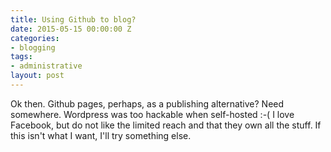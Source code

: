 ```yaml
---
title: Using Github to blog?
date: 2015-05-15 00:00:00 Z
categories:
- blogging
tags:
- administrative
layout: post
---
```


Ok then. Github pages, perhaps, as a publishing alternative?  Need somewhere. Wordpress was too hackable when self-hosted :-(  I love Facebook, but do not like the limited reach and that they own all the stuff.  If this isn't what I want, I'll try something else.
